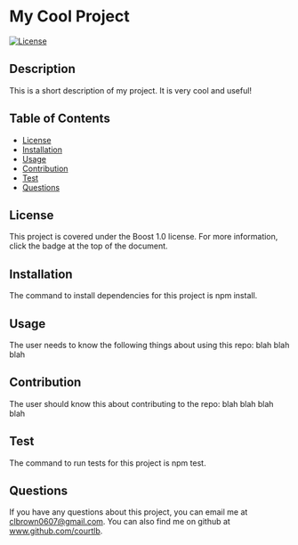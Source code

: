 
  # My Cool Project
  [![License](https://img.shields.io/badge/License-Boost%201.0-lightblue.svg)](https://www.boost.org/LICENSE_1_0.txt)

  ## Description

  This is a short description of my project. It is very cool and useful!

  ## Table of Contents

  * [License](#license)
  * [Installation](#installation)
  * [Usage](#usage)
  * [Contribution](#contribution)
  * [Test](#test)
  * [Questions](#questions)

  
  ## License

  This project is covered under the Boost 1.0 license. For more information, click the badge at the top of the document.
  

  ## Installation

  The command to install dependencies for this project is npm install.

  ## Usage

  The user needs to know the following things about using this repo: blah blah blah

  ## Contribution 

  The user should know this about contributing to the repo: blah blah blah blah

  ## Test

  The command to run tests for this project is npm test.

  ## Questions

  If you have any questions about this project, you can email me at clbrown0607@gmail.com. You can also find me on github at www.github.com/courtlb.
